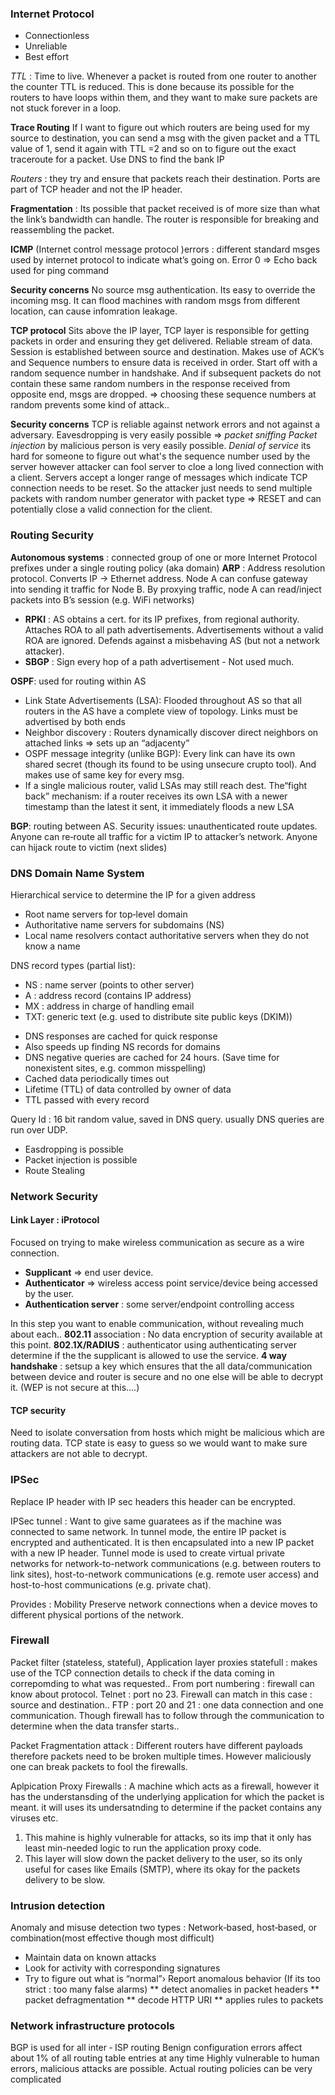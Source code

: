 ### Internet Protocol

* Connectionless 
* Unreliable 
* Best effort

_TTL_ : Time to live. Whenever a packet is routed from one router to another the counter TTL is reduced. 
This is done because its possible for the routers to have loops within them, and they want to make sure packets are not stuck forever in a loop.  

**Trace Routing** If I want to figure out which routers are being used for my source to destination, you can send a msg 
with the given packet and a TTL value of 1, send it again with TTL =2 and so on to figure out the exact traceroute for a packet. 
Use DNS to find the bank IP

_Routers_ : they try and ensure that packets reach their destination.
Ports are part of TCP header and not the IP header.

__Fragmentation__ : Its possible that packet received is of more size than what the link’s bandwidth can handle. 
The router is responsible for breaking and reassembling the packet. 

__ICMP__ (Internet control message protocol )errors : different standard msges used by internet protocol to indicate what’s 
going on. Error 0 => Echo back used for ping command 

**Security concerns** No source msg authentication. Its easy to override the incoming msg. It can flood machines with 
random msgs from different location, can cause infomration leakage.

**TCP protocol** Sits above the IP layer, TCP layer is responsible for getting packets in order and ensuring they 
get delivered. Reliable stream of data. Session is established between source and destination. Makes use of ACK’s and 
Sequence numbers to ensure data is received in order. Start off with a random sequence number in handshake. And if subsequent 
packets do not contain these same random numbers in the response received from opposite end, msgs are dropped. 
=> choosing these sequence numbers at random prevents some kind of attack.. 

**Security concerns** TCP is reliable against network errors and not against a adversary. 
Eavesdropping is very easily possible => _packet sniffing_ 
_Packet injection_ by malicious person is very easily possible. 
_Denial of service_ its hard for someone to figure out what's the sequence number used by the server however attacker can fool
server to cloe  a long lived connection with a client. Servers accept a longer range of messages which indicate TCP connection 
needs to be reset. So the attacker just needs to send multiple packets with random number generator with packet 
type => RESET and can potentially close a valid connection for the client.  

### Routing Security
__Autonomous systems__ : connected group of one or more Internet Protocol prefixes under a single routing policy (aka domain)
__ARP__ : Address resolution protocol. Converts IP -> Ethernet address. Node A can confuse gateway into sending it traffic for Node B. By proxying traffic, node A can read/inject packets into B’s session (e.g. WiFi networks)
* __RPKI__ : AS obtains a cert. for its IP prefixes, from regional authority. Attaches ROA to all path advertisements. Advertisements without a valid ROA are ignored. Defends against a misbehaving AS (but not a network attacker). 
* __SBGP__ : Sign every hop of a path advertisement - Not used much. 

__OSPF__: used for routing within AS 
* Link State Advertisements (LSA): Flooded throughout AS so that all routers in the AS have a complete view of  topology. Links must be advertised by both ends
* Neighbor discovery : Routers dynamically discover direct neighbors on attached links ⇒ sets up an “adjacenty”
* OSPF message integrity (unlike BGP):  Every link can have its own shared secret (though its found to be using unsecure crupto tool). And makes use of same key for every msg. 
* If a single malicious router, valid LSAs may still reach dest. The“fight back” mechanism: if a router receives its own LSA with a newer timestamp than the latest it sent, it immediately floods a new LSA

__BGP__: routing between AS.  Security issues: unauthenticated route updates. Anyone can re‐route all traffic for a victim IP to attacker’s network. Anyone can hijack route to victim (next slides)


### DNS Domain Name System
Hierarchical service to determine the IP for a given address
* Root name servers for top‐level domain
* Authoritative name servers for subdomains (NS)
* Local name resolvers contact authoritative servers when they do not know a name

DNS record types (partial list):
- NS : name server (points to other server)
- A  : address record (contains IP address)
- MX : address in charge of handling email
- TXT: generic text (e.g. used to distribute site public keys (DKIM)) 

* DNS responses are cached for quick response 
* Also speeds up finding NS records for domains 
* DNS negative queries are cached for 24 hours. (Save time for nonexistent sites, e.g. common misspelling)
* Cached data periodically times out
* Lifetime (TTL) of data controlled by owner of data
* TTL passed with every record

Query Id : 16 bit random value, saved in DNS query. usually DNS queries are run over UDP. 

* Easdropping is possible 
* Packet injection is possible 
* Route Stealing 

### Network Security  

#### Link Layer : iProtocol 
Focused on trying to make wireless communication as secure as a wire connection. 
* __Supplicant__ => end user device. 
* __Authenticator__ => wireless access point service/device being accessed by the user. 
* __Authentication server__ : some server/endpoint controlling access 

In this step you want to enable communication, without revealing much about each.. 
__802.11__ association : No data encryption of security available at this point. 
__802.1X/RADIUS__ : authenticator using authenticating server determine if the the supplicant is allowed to use the service. 
__4 way handshake__ : setsup a key which ensures that the all data/communication between device and router is secure and no one else will be able to decrypt it. (WEP is not secure at this....)

#### TCP security
Need to isolate conversation from hosts which might be malicious which are routing data. TCP state is easy to guess so we would want to make sure attackers are not able to decrypt. 

### IPSec 
Replace IP header with IP sec headers this header can be encrypted. 

IPSec tunnel : Want to give same guaratees as if the machine was connected to same network. In tunnel mode, the entire IP packet is encrypted and authenticated. It is then encapsulated into a new IP packet with a new IP header. Tunnel mode is used to create virtual private networks for network-to-network communications (e.g. between routers to link sites), host-to-network communications (e.g. remote user access) and host-to-host communications (e.g. private chat).

Provides : Mobility Preserve network connections when a device moves to different physical portions of the network. 


### Firewall 
Packet filter (stateless, stateful), Application layer proxies
statefull : makes use of the TCP connection details to check if the data coming in correpomding to what was requested.. 
From port numbering : firewall can know about protocol. 
Telnet : port no 23. Firewall can match in this case : source and destination.. 
FTP : port 20 and 21 : one data connection and one communication. Though firewall has to follow through the communication to determine when the data transfer starts.. 

Packet Fragmentation attack : 
Different routers have different payloads therefore packets need to be broken multiple times. However maliciously one can break packets to fool the firewalls. 

Aplpication Proxy Firewalls : 
A machine which acts as a firewall, however it has the understansding of the underlying application for which the packet is meant. it will uses its undersatnding to determine if the packet contains any viruses etc. 
1. This mahine is highly vulnerable for attacks, so its imp that it only has least min-needed logic to run the application proxy code. 
2. This layer will slow down the packet delivery to the user, so its only useful for cases like Emails (SMTP), where its okay for the packets delivery to be slow. 


### Intrusion detection
Anomaly and misuse detection
two types : Network‐based, host‐based, or combination(most effective though most difficult)

* Maintain data on known attacks
* Look for activity with corresponding signatures
* Try to figure out what is “normal”› Report anomalous behavior (If its too strict : too many false alarms) 
** detect anomalies in packet headers
** packet defragmentation
** decode HTTP URI
** applies rules to packets

### Network infrastructure protocols

BGP is used for all inter ‐ ISP routing
Benign configuration errors affect about 1% of all routing table entries at any time
Highly vulnerable to human errors, malicious attacks are possible. 
Actual routing policies can be very complicated 






